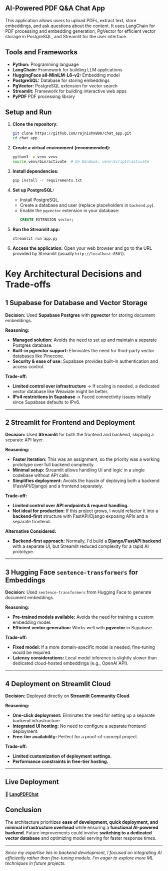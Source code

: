 
## AI-Powered PDF Q&A Chat App

This application allows users to upload PDFs, extract text, store embeddings, and ask questions about the content.  It uses LangChain for PDF processing and embedding generation, PgVector for efficient vector storage in PostgreSQL, and Streamlit for the user interface.

## Tools and Frameworks

*   **Python:** Programming language
*   **LangChain:** Framework for building LLM applications
*   **HuggingFace all-MiniLM-L6-v2:**  Embedding model
*   **PostgreSQL:** Database for storing embeddings
*   **PgVector:** PostgreSQL extension for vector search
*   **Streamlit:** Framework for building interactive web apps
*   **PyPDF** PDF processing library

## Setup and Run

1.  **Clone the repository:**
    ```bash
    git clone https://github.com/rajnishm990/chat_app.git
    cd chat_app
    ```

2.  **Create a virtual environment (recommended):**
    ```bash
    python3 -m venv venv
    source venv/bin/activate  # On Windows: venv\Scripts\activate
    ```

3.  **Install dependencies:**
    ```bash
    pip install -r requirements.txt
    ```

4.  **Set up PostgreSQL:**
    *   Install PostgreSQL.
    *   Create a database and user (replace placeholders in `backend.py`).
    *   Enable the `pgvector` extension in your database:
        ```sql
        CREATE EXTENSION vector;
        ```


5.  **Run the Streamlit app:**
    ```bash
    streamlit run app.py
    ```

6.  **Access the application:** Open your web browser and go to the URL provided by Streamlit (usually `http://localhost:8501`).

# Key Architectural Decisions and Trade-offs

## 1 Supabase for Database and Vector Storage
**Decision:** Used **Supabase Postgres** with **pgvector** for storing document embeddings.

**Reasoning:**  
- **Managed solution:** Avoids the need to set up and maintain a separate Postgres database.  
- **Built-in pgvector support:** Eliminates the need for third-party vector databases like Pinecone.  
- **Security & ease of use:** Supabase provides built-in authentication and access control.

**Trade-off:**  
- **Limited control over infrastructure** → If scaling is needed, a dedicated vector database like Weaviate  might be better.  
- **IPv4 restrictions in Supabase** → Faced connectivity issues initially since Supabase defaults to IPv6.  

---

## 2️ Streamlit for Frontend and Deployment
**Decision:** Used **Streamlit** for both the frontend and backend, skipping a separate API layer.  

**Reasoning:**  
- **Faster iteration:** This was an assignment, so the priority was a working prototype over full backend complexity.  
- **Minimal setup:** Streamlit allows handling UI and logic in a single codebase without API calls.  
- **Simplifies deployment:** Avoids the hassle of deploying both a backend (FastAPI/Django) and a frontend separately.  

**Trade-off:**  
- **Limited control over API endpoints & request handling.**  
- **Not ideal for production:** If this project grows, I would refactor it into a **backend-first** structure with FastAPI/Django exposing APIs and a separate frontend.  

**Alternative Considered:**  
- **Backend-first approach:** Normally, I'd build a **Django/FastAPI backend** with a separate UI, but Streamlit reduced complexity for a rapid AI prototype.  

---

## 3️ Hugging Face `sentence-transformers` for Embeddings
**Decision:** Used `sentence-transformers` from Hugging Face to generate document embeddings.

**Reasoning:**  
- **Pre-trained models available:** Avoids the need for training a custom embedding model.  
- **Efficient vector generation:** Works well with **pgvector** in Supabase.  

**Trade-off:**  
- **Fixed model:** If a more domain-specific model is needed, fine-tuning would be required.  
- **Latency considerations:** Local model inference is slightly slower than dedicated cloud-hosted embeddings (e.g., OpenAI API).  

---

## 4️ Deployment on Streamlit Cloud
**Decision:** Deployed directly on **Streamlit Community Cloud**.

**Reasoning:**  
- **One-click deployment:** Eliminates the need for setting up a separate backend infrastructure.  
- **Integrated UI hosting:** No need to configure a separate frontend deployment.  
- **Free-tier availability:** Perfect for a proof-of-concept project.  

**Trade-off:**  
- **Limited customization of deployment settings.**  
- **Performance constraints in free-tier hosting.**  

---

##  **Live Deployment**
🔗 **[LangPDFChat](https://langpdfchat.streamlit.app/)**  

## Conclusion
The architecture prioritizes **ease of development, quick deployment, and minimal infrastructure overhead** while ensuring a **functional AI-powered backend**. Future improvements could involve **switching to a dedicated vector database** and optimizing model serving for faster response times.  

---

 *Since my expertise lies in backend development, I focused on integrating AI efficiently rather than fine-tuning models. I'm eager to explore more ML techniques in future projects.*
